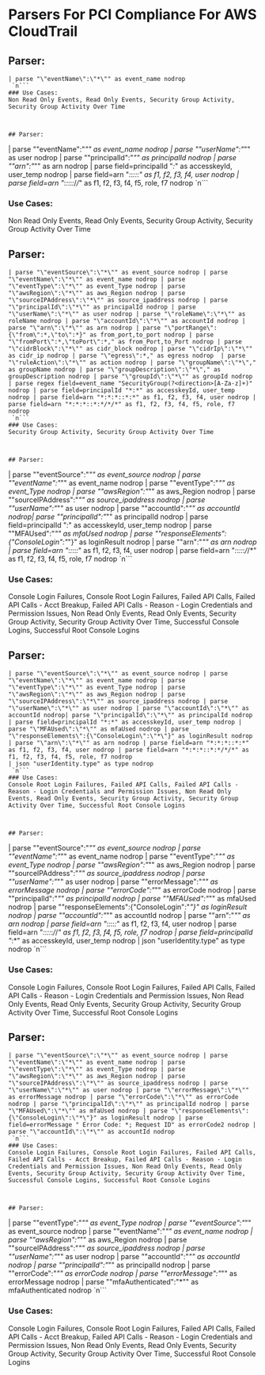 # Parsers For PCI Compliance For AWS CloudTrail

## Parser:
```
| parse "\"eventName\":\"*\"" as event_name nodrop
 `n```
### Use Cases:
Non Read Only Events, Read Only Events, Security Group Activity, Security Group Activity Over Time



## Parser:
```
| parse "\"eventName\":\"*\"" as event_name nodrop | parse "\"userName\":\"*\"" as user nodrop | parse "\"principalId\":\"*\"" as principalId nodrop | parse "\"arn\":\"*\"" as arn nodrop | parse field=principalId "*:*" as accesskeyId, user_temp nodrop | parse field=arn "*:*:*::*:*" as f1, f2, f3, f4, user nodrop | parse field=arn "*:*:*::*:*/*/*" as f1, f2, f3, f4, f5, role, f7 nodrop 
 `n```
### Use Cases:
Non Read Only Events, Read Only Events, Security Group Activity, Security Group Activity Over Time



## Parser:
```
| parse "\"eventSource\":\"*\"" as event_source nodrop | parse "\"eventName\":\"*\"" as event_name nodrop | parse "\"eventType\":\"*\"" as event_Type nodrop | parse "\"awsRegion\":\"*\"" as aws_Region nodrop | parse "\"sourceIPAddress\":\"*\"" as source_ipaddress nodrop | parse "\"principalId\":\"*\"" as principalId nodrop | parse "\"userName\":\"*\"" as user nodrop | parse "\"roleName\":\"*\"" as roleName nodrop | parse "\"accountId\":\"*\"" as accountId nodrop | parse "\"arn\":\"*\"" as arn nodrop | parse "\"portRange\":{\"from\":*,\"to\":*}" as from_port,to_port nodrop | parse "\"fromPort\":*,\"toPort\":*," as from_Port,to_Port nodrop | parse "\"cidrBlock\":\"*\"" as cidr_block nodrop | parse "\"cidrIp\":\"*\"" as cidr_ip nodrop | parse "\"egress\":*," as egress nodrop  | parse "\"ruleAction\":\"*\"" as action nodrop | parse "\"groupName\":\"*\"," as groupName nodrop | parse "\"groupDescription\":\"*\"," as groupDescription nodrop | parse "\"groupId\":\"*\"" as groupId nodrop | parse regex field=event_name "SecurityGroup(?<direction>[A-Za-z]+)" nodrop | parse field=principalId "*:*" as accesskeyId, user_temp nodrop | parse field=arn "*:*:*::*:*" as f1, f2, f3, f4, user nodrop | parse field=arn "*:*:*::*:*/*/*" as f1, f2, f3, f4, f5, role, f7 nodrop
 `n```
### Use Cases:
Security Group Activity, Security Group Activity Over Time



## Parser:
```
| parse "\"eventSource\":\"*\"" as event_source nodrop | parse "\"eventName\":\"*\"" as event_name nodrop | parse "\"eventType\":\"*\"" as event_Type nodrop | parse "\"awsRegion\":\"*\"" as aws_Region nodrop | parse "\"sourceIPAddress\":\"*\"" as source_ipaddress nodrop | parse "\"userName\":\"*\"" as user nodrop | parse "\"accountId\":\"*\"" as accountId nodrop| parse "\"principalId\":\"*\"" as principalId nodrop | parse field=principalId "*:*" as accesskeyId, user_temp nodrop | parse "\"MFAUsed\":\"*\"" as mfaUsed nodrop | parse "\"responseElements\":{\"ConsoleLogin\":\"*\"}" as loginResult nodrop | parse "\"arn\":\"*\"" as arn nodrop | parse field=arn "*:*:*::*:*" as f1, f2, f3, f4, user nodrop | parse field=arn "*:*:*::*:*/*/*" as f1, f2, f3, f4, f5, role, f7 nodrop
 `n```
### Use Cases:
Console Login Failures, Console Root Login Failures, Failed API Calls, Failed API Calls - Acct Breakup, Failed API Calls - Reason - Login Credentials and Permission Issues, Non Read Only Events, Read Only Events, Security Group Activity, Security Group Activity Over Time, Successful Console Logins, Successful Root Console Logins



## Parser:
```
| parse "\"eventSource\":\"*\"" as event_source nodrop | parse "\"eventName\":\"*\"" as event_name nodrop | parse "\"eventType\":\"*\"" as event_Type nodrop | parse "\"awsRegion\":\"*\"" as aws_Region nodrop | parse "\"sourceIPAddress\":\"*\"" as source_ipaddress nodrop | parse "\"userName\":\"*\"" as user nodrop | parse "\"accountId\":\"*\"" as accountId nodrop| parse "\"principalId\":\"*\"" as principalId nodrop | parse field=principalId "*:*" as accesskeyId, user_temp nodrop | parse "\"MFAUsed\":\"*\"" as mfaUsed nodrop | parse "\"responseElements\":{\"ConsoleLogin\":\"*\"}" as loginResult nodrop | parse "\"arn\":\"*\"" as arn nodrop | parse field=arn "*:*:*::*:*" as f1, f2, f3, f4, user nodrop | parse field=arn "*:*:*::*:*/*/*" as f1, f2, f3, f4, f5, role, f7 nodrop
| json "userIdentity.type" as type nodrop
 `n```
### Use Cases:
Console Root Login Failures, Failed API Calls, Failed API Calls - Reason - Login Credentials and Permission Issues, Non Read Only Events, Read Only Events, Security Group Activity, Security Group Activity Over Time, Successful Root Console Logins



## Parser:
```
| parse "\"eventSource\":\"*\"" as event_source nodrop | parse "\"eventName\":\"*\"" as event_name nodrop | parse "\"eventType\":\"*\"" as event_Type nodrop | parse "\"awsRegion\":\"*\"" as aws_Region nodrop | parse "\"sourceIPAddress\":\"*\"" as source_ipaddress nodrop | parse "\"userName\":\"*\"" as user nodrop | parse "\"errorMessage\":\"*\"" as errorMessage nodrop | parse "\"errorCode\":\"*\"" as errorCode nodrop | parse "\"principalId\":\"*\"" as principalId nodrop | parse "\"MFAUsed\":\"*\"" as mfaUsed nodrop | parse "\"responseElements\":{\"ConsoleLogin\":\"*\"}" as loginResult nodrop | parse "\"accountId\":\"*\"" as accountId nodrop | parse "\"arn\":\"*\"" as arn nodrop | parse field=arn "*:*:*::*:*" as f1, f2, f3, f4, user nodrop | parse field=arn "*:*:*::*:*/*/*" as f1, f2, f3, f4, f5, role, f7 nodrop | parse field=principalId "*:*" as accesskeyId, user_temp nodrop
| json "userIdentity.type" as type nodrop
 `n```
### Use Cases:
Console Login Failures, Console Root Login Failures, Failed API Calls, Failed API Calls - Reason - Login Credentials and Permission Issues, Non Read Only Events, Read Only Events, Security Group Activity, Security Group Activity Over Time, Successful Root Console Logins



## Parser:
```
| parse "\"eventSource\":\"*\"" as event_source nodrop | parse "\"eventName\":\"*\"" as event_name nodrop | parse "\"eventType\":\"*\"" as event_Type nodrop | parse "\"awsRegion\":\"*\"" as aws_Region nodrop | parse "\"sourceIPAddress\":\"*\"" as source_ipaddress nodrop | parse "\"userName\":\"*\"" as user nodrop | parse "\"errorMessage\":\"*\"" as errorMessage nodrop | parse "\"errorCode\":\"*\"" as errorCode nodrop | parse "\"principalId\":\"*\"" as principalId nodrop | parse "\"MFAUsed\":\"*\"" as mfaUsed nodrop | parse "\"responseElements\":{\"ConsoleLogin\":\"*\"}" as loginResult nodrop | parse field=errorMessage " Error Code: *; Request ID" as errorCode2 nodrop | parse "\"accountId\":\"*\"" as accountId nodrop
 `n```
### Use Cases:
Console Login Failures, Console Root Login Failures, Failed API Calls, Failed API Calls - Acct Breakup, Failed API Calls - Reason - Login Credentials and Permission Issues, Non Read Only Events, Read Only Events, Security Group Activity, Security Group Activity Over Time, Successful Console Logins, Successful Root Console Logins



## Parser:
```
| parse "\"eventType\":\"*\"" as event_Type nodrop | parse "\"eventSource\":\"*\"" as event_source nodrop | parse "\"eventName\":\"*\"" as event_name nodrop | parse "\"awsRegion\":\"*\"" as aws_Region nodrop | parse "\"sourceIPAddress\":\"*\"" as source_ipaddress nodrop | parse "\"userName\":\"*\"" as user nodrop | parse "\"accountId\":\"*\"" as accountId nodrop | parse "\"principalId\":\"*\"" as principalId nodrop | parse "\"errorCode\":\"*\"" as errorCode nodrop | parse "\"errorMessage\":\"*\"" as errorMessage nodrop | parse "\"mfaAuthenticated\":\"*\"" as mfaAuthenticated nodrop 
 `n```
### Use Cases:
Console Login Failures, Console Root Login Failures, Failed API Calls, Failed API Calls - Acct Breakup, Failed API Calls - Reason - Login Credentials and Permission Issues, Non Read Only Events, Read Only Events, Security Group Activity, Security Group Activity Over Time, Successful Root Console Logins


